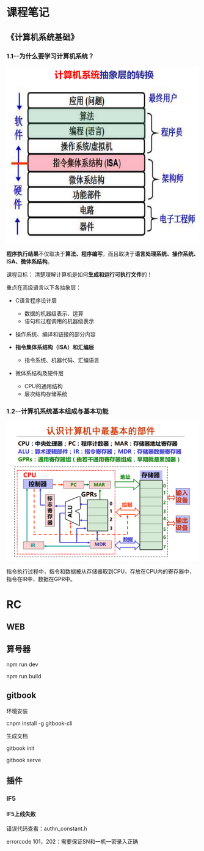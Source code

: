 # 课程笔记

## 《计算机系统基础》

### 1.1--为什么要学习计算机系统？

![image-20220828110250180](https://raw.githubusercontent.com/iialong/note/main/images/image-20220828110250180.png?token=A2XHUZHZBCARMBINPO4Q563DBLNR4)

**程序执行结果**不仅取决于**算法、程序编写**，而且取决于**语言处理系统、操作系统、ISA、微体系结构**。

课程目标： 清楚理解计算机是如何**生成和运行可执行文件**的！

重点在高级语言以下各抽象层：

- C语言程序设计层
  - 数据的机器级表示、运算
  - 语句和过程调用的机器级表示
- 操作系统、编译和链接的部分内容
- **指令集体系结构（ISA）和汇编层**
  - 指令系统、机器代码、汇编语言
- 微体系结构及硬件层

  - CPU的通用结构
  - 层次结构存储系统

### 1.2--计算机系统基本组成与基本功能

![image-20220828180415357](https://raw.githubusercontent.com/iialong/note/main/images/202208281804346.png)

指令执行过程中，指令和数据被从存储器取到CPU，存放在CPU内的寄存器中，指令在IR中，数据在GPR中。

# RC

## WEB



## 算号器

npm run dev

npm run build

## gitbook

环境安装

cnpm install -g gitbook-cli

生成文档

gitbook init

gitbook serve

## 插件

### IF5

#### IF5上线失败

错误代码查看：authn_constant.h

errorcode 101，202：需要保证SN和一机一密录入正确